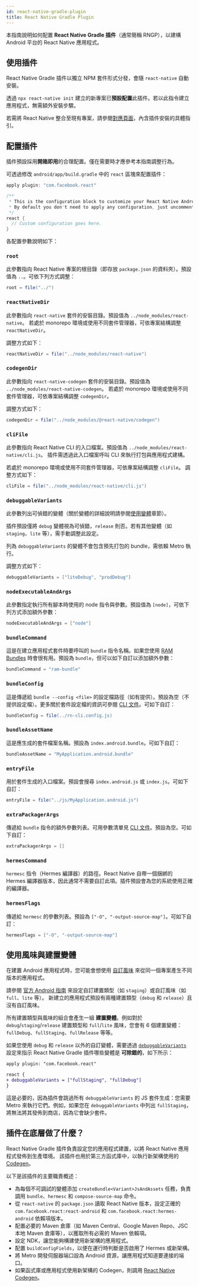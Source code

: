 ```yaml
---
id: react-native-gradle-plugin
title: React Native Gradle Plugin
---
```


本指南說明如何配置 **React Native Gradle 插件**（通常簡稱 RNGP），以建構 Android 平台的 React Native 應用程式。

## 使用插件

React Native Gradle 插件以獨立 NPM 套件形式分發，會隨 `react-native` 自動安裝。

透過 `npx react-native init` 建立的新專案已**預設配置**此插件。若以此指令建立應用程式，無需額外安裝步驟。

若需將 React Native 整合至現有專案，請參閱[對應頁面](/docs/next/integration-with-existing-apps#configuring-gradle)，內含插件安裝的具體指引。

## 配置插件

插件預設採用**開箱即用**的合理配置。僅在需要時才應參考本指南調整行為。

可透過修改 `android/app/build.gradle` 中的 `react` 區塊來配置插件：

```groovy
apply plugin: "com.facebook.react"

/**
 * This is the configuration block to customize your React Native Android app.
 * By default you don't need to apply any configuration, just uncomment the lines you need.
 */
react {
  // Custom configuration goes here.
}
```

各配置參數說明如下：

### `root`

此參數指向 React Native 專案的根目錄（即存放 `package.json` 的資料夾）。預設值為 `..`。可依下列方式調整：

```groovy
root = file("../")
```

### `reactNativeDir`

此參數指向 `react-native` 套件的安裝目錄。預設值為 `../node_modules/react-native`。
若處於 monorepo 環境或使用不同套件管理器，可依專案結構調整 `reactNativeDir`。

調整方式如下：

```groovy
reactNativeDir = file("../node_modules/react-native")
```

### `codegenDir`

此參數指向 `react-native-codegen` 套件的安裝目錄。預設值為 `../node_modules/react-native-codegen`。
若處於 monorepo 環境或使用不同套件管理器，可依專案結構調整 `codegenDir`。

調整方式如下：

```groovy
codegenDir = file("../node_modules/@react-native/codegen")
```

### `cliFile`

此參數指向 React Native CLI 的入口檔案。預設值為 `../node_modules/react-native/cli.js`。
插件需透過此入口檔案呼叫 CLI 來執行打包與應用程式建構。

若處於 monorepo 環境或使用不同套件管理器，可依專案結構調整 `cliFile`。
調整方式如下：

```groovy
cliFile = file("../node_modules/react-native/cli.js")
```

### `debuggableVariants`

此參數列出可偵錯的變體（關於變體的詳細說明請參閱[使用變體](#using-variants)章節）。

插件預設僅將 `debug` 變體視為可偵錯，`release` 則否。若有其他變體（如 `staging`、`lite` 等），需手動調整此設定。

列為 `debuggableVariants` 的變體不會包含預先打包的 bundle，需依賴 Metro 執行。

調整方式如下：

```groovy
debuggableVariants = ["liteDebug", "prodDebug"]
```

### `nodeExecutableAndArgs`

此參數指定執行所有腳本時使用的 node 指令與參數。預設值為 `[node]`，可依下列方式添加額外參數：

```groovy
nodeExecutableAndArgs = ["node"]
```

### `bundleCommand`

這是在建立應用程式套件時要呼叫的 `bundle` 指令名稱。如果您使用 [RAM Bundles](https://reactnative.dev/docs/0.74/ram-bundles-inline-requires) 時會很有用。預設為 `bundle`，但可以如下自訂以添加額外參數：

```groovy
bundleCommand = "ram-bundle"
```

### `bundleConfig`

這是傳遞給 `bundle --config <file>` 的設定檔路徑（如有提供）。預設為空（不提供設定檔）。更多關於套件設定檔的資訊可參閱 [CLI 文件](https://github.com/react-native-community/cli/blob/main/docs/commands.md#bundle)。可如下自訂：

```groovy
bundleConfig = file(../rn-cli.config.js)
```

### `bundleAssetName`

這是應生成的套件檔案名稱。預設為 `index.android.bundle`。可如下自訂：

```groovy
bundleAssetName = "MyApplication.android.bundle"
```

### `entryFile`

用於套件生成的入口檔案。預設會搜尋 `index.android.js` 或 `index.js`。可如下自訂：

```groovy
entryFile = file("../js/MyApplication.android.js")
```

### `extraPackagerArgs`

傳遞給 `bundle` 指令的額外參數列表。可用參數清單見 [CLI 文件](https://github.com/react-native-community/cli/blob/main/docs/commands.md#bundle)。預設為空。可如下自訂：

```groovy
extraPackagerArgs = []
```

### `hermesCommand`

`hermesc` 指令（Hermes 編譯器）的路徑。React Native 自帶一個捆綁的 Hermes 編譯器版本，因此通常不需要自訂此項。插件預設會為您的系統使用正確的編譯器。

### `hermesFlags`

傳遞給 `hermesc` 的參數列表。預設為 `["-O", "-output-source-map"]`。可如下自訂：

```groovy
hermesFlags = ["-O", "-output-source-map"]
```

## 使用風味與建置變體

在建置 Android 應用程式時，您可能會想使用 [自訂風味](https://developer.android.com/studio/build/build-variants#product-flavors) 來從同一個專案產生不同版本的應用程式。

請參閱 [官方 Android 指南](https://developer.android.com/studio/build/build-variants) 來設定自訂建置類型（如 `staging`）或自訂風味（如 `full`、`lite` 等）。
新建立的應用程式預設有兩種建置類型（`debug` 和 `release`）且沒有自訂風味。

所有建置類型與風味的組合會產生一組 **建置變體**。例如對於 `debug`/`staging`/`release` 建置類型和 `full`/`lite` 風味，您會有 6 個建置變體：`fullDebug`、`fullStaging`、`fullRelease` 等等。

如果您使用 `debug` 和 `release` 以外的自訂變體，需要透過 [`debuggableVariants`](#debuggablevariants) 設定來指示 React Native Gradle 插件哪些變體是 **可除錯的**，如下所示：

```diff
apply plugin: "com.facebook.react"

react {
+ debuggableVariants = ["fullStaging", "fullDebug"]
}
```

這是必要的，因為插件會跳過所有 `debuggableVariants` 的 JS 套件生成：您需要 Metro 來執行它們。例如，如果您在 `debuggableVariants` 中列出 `fullStaging`，將無法將其發佈到商店，因為它會缺少套件。

## 插件在底層做了什麼？

React Native Gradle 插件負責設定您的應用程式建置，以將 React Native 應用程式發佈到生產環境。
該插件也用於第三方函式庫中，以執行新架構使用的 [Codegen](https://github.com/reactwg/react-native-new-architecture/blob/main/docs/codegen.md)。

以下是該插件的主要職責概述：

- 為每個不可調試的變體添加 `createBundle<Variant>JsAndAssets` 任務，負責調用 `bundle`、`hermesc` 和 `compose-source-map` 命令。
- 從 `react-native` 的 `package.json` 讀取 React Native 版本，設定正確的 `com.facebook.react:react-android` 和 `com.facebook.react:hermes-android` 依賴項版本。
- 配置必要的 Maven 倉庫（如 Maven Central、Google Maven Repo、JSC 本地 Maven 倉庫等），以獲取所有必需的 Maven 依賴項。
- 設定 NDK，讓您能夠構建使用新架構的應用程式。
- 配置 `buildConfigFields`，以便在運行時判斷是否啟用了 Hermes 或新架構。
- 將 Metro 開發伺服器端口設為 Android 資源，讓應用程式知道要連接的端口。
- 如果函式庫或應用程式使用新架構的 Codegen，則調用 [React Native Codegen](https://github.com/reactwg/react-native-new-architecture/blob/main/docs/codegen.md)。